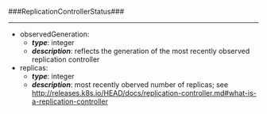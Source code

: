###ReplicationControllerStatus###

---
* observedGeneration: 
  * **_type_**: integer
  * **_description_**: reflects the generation of the most recently observed replication controller
* replicas: 
  * **_type_**: integer
  * **_description_**: most recently oberved number of replicas; see http://releases.k8s.io/HEAD/docs/replication-controller.md#what-is-a-replication-controller
